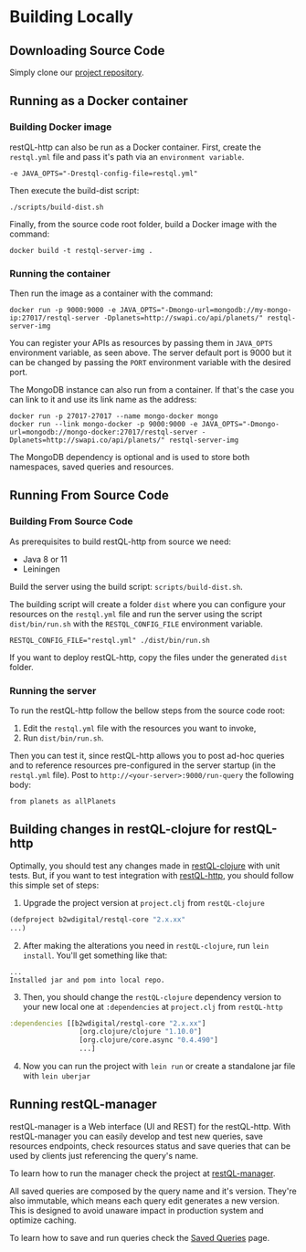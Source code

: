 # Building Locally

## Downloading Source Code
Simply clone our [project repository](https://github.com/B2W-BIT/restQL-http/).

## Running as a Docker container

### Building Docker image

restQL-http can also be run as a Docker container.
First, create the `restql.yml` file and pass it's path via an `environment variable`.

```shell
-e JAVA_OPTS="-Drestql-config-file=restql.yml"
```

Then execute the build-dist script:

```shell
./scripts/build-dist.sh
```

Finally, from the source code root folder, build a Docker image with the command:

```shell
docker build -t restql-server-img .
```

### Running the container

Then run the image as a container with the command:

```shell
docker run -p 9000:9000 -e JAVA_OPTS="-Dmongo-url=mongodb://my-mongo-ip:27017/restql-server -Dplanets=http://swapi.co/api/planets/" restql-server-img
```

You can register your APIs as resources by passing them in `JAVA_OPTS` environment variable, as seen above.
The server default port is 9000 but it can be changed by passing the `PORT` environment variable with the desired port.

The MongoDB instance can also run from a container. If that's the case you can link to it and use its link name as the address:

```shell
docker run -p 27017-27017 --name mongo-docker mongo
docker run --link mongo-docker -p 9000:9000 -e JAVA_OPTS="-Dmongo-url=mongodb://mongo-docker:27017/restql-server -Dplanets=http://swapi.co/api/planets/" restql-server-img
```

The MongoDB dependency is optional and is used to store both namespaces, saved queries and resources.



## Running From Source Code

### Building From Source Code
As prerequisites to build restQL-http from source we need:

- Java 8 or 11
- Leiningen

Build the server using the build script: `scripts/build-dist.sh`.  

The building script will create a folder `dist` where you can configure your resources on the `restql.yml` file and run the server using the script `dist/bin/run.sh` with the `RESTQL_CONFIG_FILE` environment variable.

```shell
RESTQL_CONFIG_FILE="restql.yml" ./dist/bin/run.sh
```

If you want to deploy restQL-http, copy the files under the generated `dist` folder.

### Running the server
To run the restQL-http follow the bellow steps from the source code root:

1. Edit the `restql.yml` file with the resources you want to invoke,
2. Run `dist/bin/run.sh`.

Then you can test it, since restQL-http allows you to post ad-hoc queries and to reference resources pre-configured in the server startup (in the `restql.yml` file). Post to `http://<your-server>:9000/run-query` the following body:

```
from planets as allPlanets
```

## Building changes in restQL-clojure for restQL-http

Optimally, you should test any changes made in [restQL-clojure](https://github.com/B2W-BIT/restQL-clojure) with unit tests. But, if you want to test integration with [restQL-http](https://github.com/B2W-BIT/restQL-http), you should follow this simple set of steps:

1. Upgrade the project version at `project.clj` from `restQL-clojure`
```clojure
(defproject b2wdigital/restql-core "2.x.xx"
...)
```
2. After making the alterations you need in `restQL-clojure`, run `lein install`. You'll get something like that:

```
...
Installed jar and pom into local repo.
```
3. Then, you should change the `restQL-clojure` dependency version to your new local one at `:dependencies` at `project.clj` from `restQL-http`
```clojure
:dependencies [[b2wdigital/restql-core "2.x.xx"]
                 [org.clojure/clojure "1.10.0"]
                 [org.clojure/core.async "0.4.490"]
                 ...]            
```
4. Now you can run the project with `lein run` or create a standalone jar file with `lein uberjar`


## Running restQL-manager

restQL-manager is a Web interface (UI and REST) for the restQL-http. With restQL-manager you can easily develop and test new queries, save resources endpoints, check resources status and save queries that can be used by clients just referencing the query's name.

To learn how to run the manager check the project at [restQL-manager](https://github.com/B2W-BIT/restQL-manager).

All saved queries are composed by the query name and it's version. They're also immutable, which means each query edit generates a new version. This is designed to avoid unaware impact in production system and optimize caching.

To learn how to save and run queries check the [Saved Queries](/restql/savedQueries) page.

